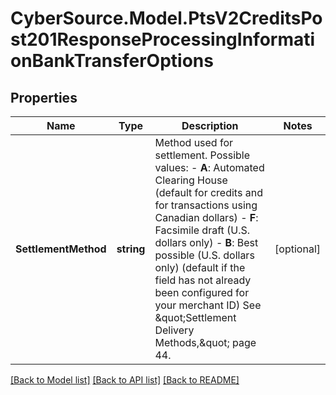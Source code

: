 # CyberSource.Model.PtsV2CreditsPost201ResponseProcessingInformationBankTransferOptions
## Properties

Name | Type | Description | Notes
------------ | ------------- | ------------- | -------------
**SettlementMethod** | **string** | Method used for settlement.  Possible values: - **A**: Automated Clearing House (default for credits and for transactions using Canadian dollars) - **F**: Facsimile draft (U.S. dollars only) - **B**: Best possible (U.S. dollars only) (default if the field has not already been configured for your merchant ID)  See \&quot;Settlement Delivery Methods,\&quot; page 44.  | [optional] 

[[Back to Model list]](../README.md#documentation-for-models) [[Back to API list]](../README.md#documentation-for-api-endpoints) [[Back to README]](../README.md)

